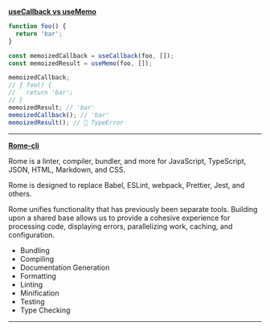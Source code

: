 **[useCallback vs useMemo](https://medium.com/@jan.hesters/usecallback-vs-usememo-c23ad1dc60)**

```javascript
function foo() {
  return 'bar';
}

const memoizedCallback = useCallback(foo, []);
const memoizedResult = useMemo(foo, []);

memoizedCallback;
// ƒ foo() {
//   return 'bar';
// }
memoizedResult; // 'bar'
memoizedCallback(); // 'bar'
memoizedResult(); // 🔴 TypeError
```

---

**[Rome-cli](https://rome.tools/#development-status)**

Rome is a linter, compiler, bundler, and more for JavaScript, TypeScript, JSON, HTML, Markdown, and CSS.

Rome is designed to replace Babel, ESLint, webpack, Prettier, Jest, and others.

Rome unifies functionality that has previously been separate tools. Building upon a shared base allows us to provide a cohesive experience for processing code, displaying errors, parallelizing work, caching, and configuration.

- Bundling
- Compiling
- Documentation Generation
- Formatting
- Linting
- Minification
- Testing
- Type Checking

---
